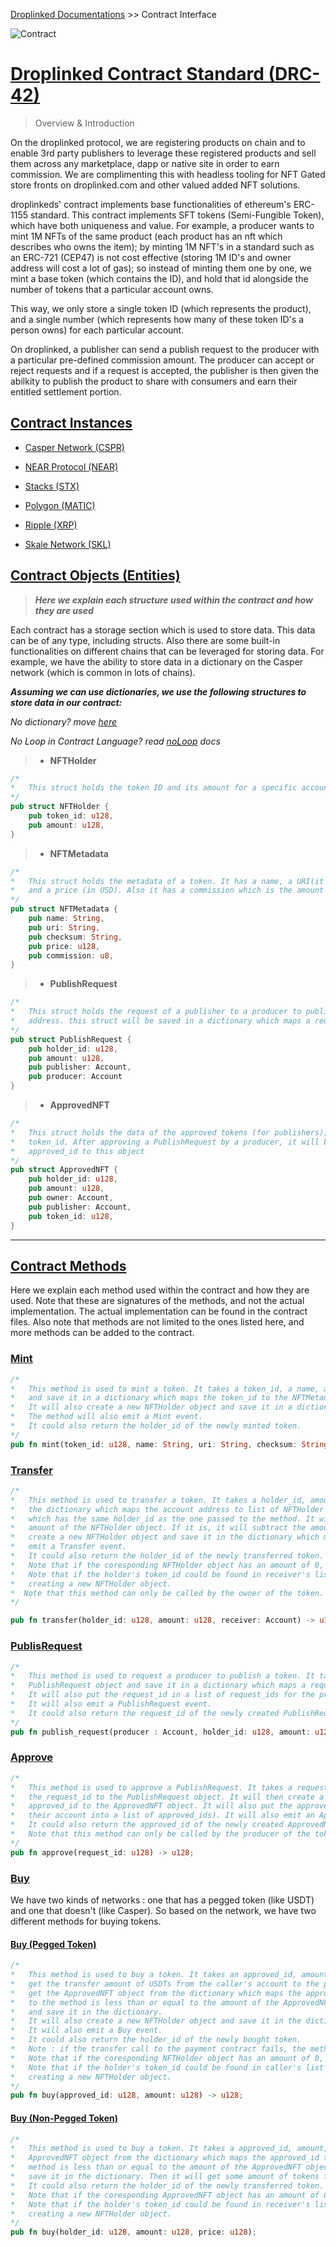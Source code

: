 <u>[Droplinked Documentations](README.md)</u> >> Contract Interface

![Contract](Contract.png)

# <u>Droplinked Contract Standard (DRC-42)</u>


> Overview & Introduction

On the droplinked protocol, we are registering products on chain and to enable 3rd party publishers to leverage these registered products and sell them across any marketplace, dapp or native site in order to earn commission. We are complimenting this with headless tooling for NFT Gated store fronts on droplinked.com and other valued added NFT solutions.

droplinkeds' contract implements base functionalities of ethereum's ERC-1155 standard. This contract implements SFT tokens (Semi-Fungible Token), which have both uniqueness and value. For example, a producer wants to mint 1M NFTs of the same product (each product has an nft which describes who owns the item); by minting 1M NFT's in a standard such as an ERC-721 (CEP47) is not cost effective (storing 1M ID's and owner address will cost a lot of gas); so instead of minting them one by one, we mint a base token (which contains the ID), and hold that id alongside the number of tokens that a particular account owns.

This way, we only store a single token ID (which represents the product), and a single number (which represents how many of these token ID's a person owns) for each particular account.

On droplinked, a publisher can send a publish request to the producer with a particular pre-defined commission amount. The producer can accept or reject requests and if a request is accepted, the publisher is then given the abilkity to publish the product to share with consumers and earn their entitled settlement portion.

## <u>Contract Instances</u>

- [Casper Network (CSPR)](https://github.com/FLATLAY/droplinked_casper)

- [NEAR Protocol (NEAR)](https://github.com/FLATLAY/Droplinked-NEAR-Contract)

- [Stacks (STX)](stacks.md)

- [Polygon (MATIC)](polygon.md)

- [Ripple (XRP)](https://github.com/FLATLAY/droplinked-ripple)

- [Skale Network (SKL)](https://github.com/FLATLAY/droplinked_skale)




## <u>Contract Objects (Entities) </u>

> _**Here we explain each structure used within the contract and how they are used**_

Each contract has a storage section which is used to store data. This data can be of any type, including structs. Also there are some built-in functionalities on different chains that can be leveraged for storing data. For example, we have the ability to store data in a dictionary on the Casper network (which is common in lots of chains). 

_**Assuming we can use dictionaries, we use the following structures to store data in our contract:**_

_No dictionary? move [here](nodict.md)_

_No Loop in Contract Language? read [noLoop](noloop.md) docs_
> - **NFTHolder** 


```rust
/*
*   This struct holds the token ID and its amount for a specific account.
*/
pub struct NFTHolder {
    pub token_id: u128,
    pub amount: u128,
}
```

> - **NFTMetadata**

```rust
/*
*   This struct holds the metadata of a token. It has a name, a URI(it can be IPFS hash), and a checksum (the hash of the file uploaded off-chain), 
*   and a price (in USD). Also it has a commission which is the amount of commission that a publisher will get for selling this token.
*/
pub struct NFTMetadata {
    pub name: String,
    pub uri: String,
    pub checksum: String,
    pub price: u128,
    pub commission: u8,
}
```

> - **PublishRequest**


```rust
/*
*   This struct holds the request of a publisher to a producer to publish a token. It has a holder_id, amount, a publisher address and a producer 
*   address. this struct will be saved in a dictionary which maps a request_id to a PublishRequest.
*/
pub struct PublishRequest {
    pub holder_id: u128,
    pub amount: u128,
    pub publisher: Account,
    pub producer: Account
}
```

> - **ApprovedNFT**

```rust
/*
*   This struct holds the data of the approved tokens (for publishers), it has a holder_id, amount, owner and publisher account address, the 
*   token_id. After approving a PublishRequest by a producer, it will be saved in a dictionary which maps every 
*   approved_id to this object
*/
pub struct ApprovedNFT {
    pub holder_id: u128,
    pub amount: u128,
    pub owner: Account,
    pub publisher: Account,
    pub token_id: u128,
}
```

---

## <u>Contract Methods</u>

Here we explain each method used within the contract and how they are used. Note that these are signatures of the methods, and not the actual implementation. The actual implementation can be found in the contract files. Also note that methods are not limited to the ones listed here, and more methods can be added to the contract.

### <u>Mint</u>

```rust
/*
*   This method is used to mint a token. It takes a token_id, a name, a uri, a checksum, and a price. It will create a new NFTMetadata object
*   and save it in a dictionary which maps the token_id to the NFTMetadata object.
*   It will also create a new NFTHolder object and save it in a dictionary which maps the account address to list of NFTHolder ids.
*   The method will also emit a Mint event.
*   It could also return the holder_id of the newly minted token.
*/
pub fn mint(token_id: u128, name: String, uri: String, checksum: String, price: u128, commission : u8) -> u128;
```

### <u>Transfer</u>

```rust
/*
*   This method is used to transfer a token. It takes a holder_id, amount, and a receiver account address. It will get the NFTHolder object from
*   the dictionary which maps the account address to list of NFTHolder ids. It will then get the NFTHolder object from the list of NFTHolder ids
*   which has the same holder_id as the one passed to the method. It will then check if the amount passed to the method is less than or equal to the
*   amount of the NFTHolder object. If it is, it will subtract the amount from the NFTHolder object and save it in the dictionary. It will also
*   create a new NFTHolder object and save it in the dictionary which maps the receiver account address to list of NFTHolder ids. It will also
*   emit a Transfer event.
*   It could also return the holder_id of the newly transferred token.
*   Note that if the coresponding NFTHolder object has an amount of 0, it will be removed from the dictionary.
*   Note that if the holder's token_id could be found in receiver's list of NFTHolder ids, it will be updated with the new amount instead of 
*   creating a new NFTHolder object.
*  Note that this method can only be called by the owner of the token.
*/

pub fn transfer(holder_id: u128, amount: u128, receiver: Account) -> u128;
```


### <u>PublisRequest</u>

```rust
/*
*   This method is used to request a producer to publish a token. It takes a holder_id, amount, producer, and commission. It will create a new
*   PublishRequest object and save it in a dictionary which maps a request_id to the PublishRequest object.
*   It will also put the request_id in a list of request_ids for the producer and publisher (which maps their account into a list of request_ids).
*   It will also emit a PublishRequest event.
*   It could also return the request_id of the newly created PublishRequest.
*/
pub fn publish_request(producer : Account, holder_id: u128, amount: u128) -> u128;
```

### <u>Approve</u>

```rust
/*
*   This method is used to approve a PublishRequest. It takes a request_id. It will get the PublishRequest object from the dictionary which maps
*   the request_id to the PublishRequest object. It will then create a new ApprovedNFT object and save it in a dictionary which maps the
*   approved_id to the ApprovedNFT object. It will also put the approved_id in a list of approved_ids for the publisher and producer (which maps
*   their account into a list of approved_ids). It will also emit an Approve event.
*   It could also return the approved_id of the newly created ApprovedNFT.
*   Note that this method can only be called by the producer of the token.
*/
pub fn approve(request_id: u128) -> u128;
```

### <u>Buy</u>

We have two kinds of networks : one that has a pegged token (like USDT) and one that doesn't (like Casper). So based on the network, we have two different methods for buying tokens.

#### <u>Buy (Pegged Token)</u>

```rust
/*
*   This method is used to buy a token. It takes an approved_id, amount, and uses the `payment_contract` address from the contract's storage to 
*   get the transfer amount of USDTs from the caller's account to the producer and publisher's account with respect to the commission. It will
*   get the ApprovedNFT object from the dictionary which maps the approved_id to the ApprovedNFT object. It will then check if the amount passed
*   to the method is less than or equal to the amount of the ApprovedNFT object. If it is, it will subtract the amount from the ApprovedNFT object
*   and save it in the dictionary. 
*   It will also create a new NFTHolder object and save it in the dictionary which maps the account address of caller to list of NFTHolder ids.
*   It will also emit a Buy event.
*   It could also return the holder_id of the newly bought token.
*   Note : if the transfer call to the payment contract fails, the method will revert.
*   Note that if the coresponding NFTHolder object has an amount of 0, it will be removed from the dictionary.
*   Note that if the holder's token_id could be found in caller's list of NFTHolder ids, it will be updated with the new amount instead of
*   creating a new NFTHolder object.
*/
pub fn buy(approved_id: u128, amount: u128) -> u128;
```

#### <u>Buy (Non-Pegged Token)</u>

```rust
/*
*   This method is used to buy a token. It takes a approved_id, amount, and a price_ratio, and a signature of the price_ratio. It will get the
*   ApprovedNFT object from the dictionary which maps the approved_id to the ApprovedNFT object. It will then check if the amount passed to the
*   method is less than or equal to the amount of the ApprovedNFT object. If it is, it will subtract the amount from the ApprovedNFT object and
*   save it in the dictionary. Then it will get some amount of tokens from the caller's account, check if the amount is equal to the price_ratio * amount (Also, checks the signature of it), if it was, it will transfer the amount of tokens, with the commission, to the publisher's account and producer's account. It will also create a new NFTHolder object and save it in the dictionary which maps the account address of caller to list of NFTHolder ids. It will also emit a Transfer event.
*   It could also return the holder_id of the newly transferred token.
*   Note that if the coresponding ApprovedNFT object has an amount of 0, it will be removed from the dictionary.
*   Note that if the holder's token_id could be found in receiver's list of NFTHolder ids, it will be updated with the new amount instead of
*   creating a new NFTHolder object.
*/
pub fn buy(holder_id: u128, amount: u128, price: u128);
```